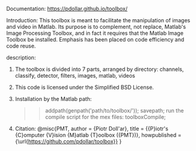 Documentation: https://pdollar.github.io/toolbox/



Introduction:
  This toolbox is meant to facilitate the manipulation of images and video in Matlab. Its purpose is to complement, not replace, Matlab's Image Processing Toolbox, and in fact it requires that the Matlab Image Toolbox be installed. Emphasis has been placed on code efficiency and code reuse.

description:
  1. The toolbox is divided into 7 parts, arranged by directory:
     channels, classify, detector, filters, images, matlab, videos
     
  2. This code is licensed under the Simplified BSD License.
  
  3. Installation by the Matlab path:
     >> addpath(genpath('path/to/toolbox/')); savepath;
     run the compile script for the mex files: 
     >> toolboxCompile;
     
  4. Citation:
     @misc{PMT, 
     author = {Piotr Doll\'ar}, 
     title = {{P}iotr's {C}omputer {V}ision {M}atlab {T}oolbox ({PMT})}, 
     howpublished = {\url{https://github.com/pdollar/toolbox}} 
     } 

